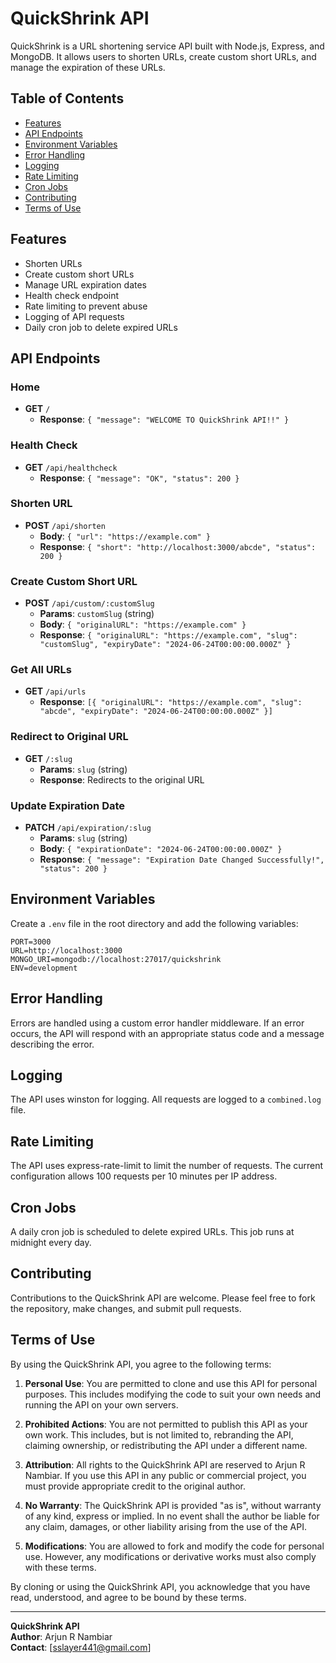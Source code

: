 # QuickShrink API

QuickShrink is a URL shortening service API built with Node.js, Express, and MongoDB. It allows users to shorten URLs, create custom short URLs, and manage the expiration of these URLs.

## Table of Contents

- [Features](#features)
- [API Endpoints](#api-endpoints)
- [Environment Variables](#environment-variables)
- [Error Handling](#error-handling)
- [Logging](#logging)
- [Rate Limiting](#rate-limiting)
- [Cron Jobs](#cron-jobs)
- [Contributing](#contributing)
- [Terms of Use](#terms-of-use)

## Features

- Shorten URLs
- Create custom short URLs
- Manage URL expiration dates
- Health check endpoint
- Rate limiting to prevent abuse
- Logging of API requests
- Daily cron job to delete expired URLs


## API Endpoints

### Home

- **GET** `/`
    - **Response**: `{ "message": "WELCOME TO QuickShrink API!!" }`

### Health Check

- **GET** `/api/healthcheck`
    - **Response**: `{ "message": "OK", "status": 200 }`

### Shorten URL

- **POST** `/api/shorten`
    - **Body**: `{ "url": "https://example.com" }`
    - **Response**: `{ "short": "http://localhost:3000/abcde", "status": 200 }`

### Create Custom Short URL

- **POST** `/api/custom/:customSlug`
    - **Params**: `customSlug` (string)
    - **Body**: `{ "originalURL": "https://example.com" }`
    - **Response**: `{ "originalURL": "https://example.com", "slug": "customSlug", "expiryDate": "2024-06-24T00:00:00.000Z" }`

### Get All URLs

- **GET** `/api/urls`
    - **Response**: `[{ "originalURL": "https://example.com", "slug": "abcde", "expiryDate": "2024-06-24T00:00:00.000Z" }]`

### Redirect to Original URL

- **GET** `/:slug`
    - **Params**: `slug` (string)
    - **Response**: Redirects to the original URL

### Update Expiration Date

- **PATCH** `/api/expiration/:slug`
    - **Params**: `slug` (string)
    - **Body**: `{ "expirationDate": "2024-06-24T00:00:00.000Z" }`
    - **Response**: `{ "message": "Expiration Date Changed Successfully!", "status": 200 }`

## Environment Variables

Create a `.env` file in the root directory and add the following variables:

```env
PORT=3000
URL=http://localhost:3000
MONGO_URI=mongodb://localhost:27017/quickshrink
ENV=development
```

## Error Handling

Errors are handled using a custom error handler middleware. If an error occurs, the API will respond with an appropriate status code and a message describing the error.

## Logging 

The API uses winston for logging. All requests are logged to a `combined.log` file.

## Rate Limiting

The API uses express-rate-limit to limit the number of requests. The current configuration allows 100 requests per 10 minutes per IP address.

## Cron Jobs

A daily cron job is scheduled to delete expired URLs. This job runs at midnight every day.

## Contributing

Contributions to the QuickShrink API are welcome. Please feel free to fork the repository, make changes, and submit pull requests.

## Terms of Use

By using the QuickShrink API, you agree to the following terms:

1. **Personal Use**: You are permitted to clone and use this API for personal purposes. This includes modifying the code to suit your own needs and running the API on your own servers.

2. **Prohibited Actions**: You are not permitted to publish this API as your own work. This includes, but is not limited to, rebranding the API, claiming ownership, or redistributing the API under a different name.

3. **Attribution**: All rights to the QuickShrink API are reserved to Arjun R Nambiar. If you use this API in any public or commercial project, you must provide appropriate credit to the original author.

4. **No Warranty**: The QuickShrink API is provided "as is", without warranty of any kind, express or implied. In no event shall the author be liable for any claim, damages, or other liability arising from the use of the API.

5. **Modifications**: You are allowed to fork and modify the code for personal use. However, any modifications or derivative works must also comply with these terms.

By cloning or using the QuickShrink API, you acknowledge that you have read, understood, and agree to be bound by these terms.

---

**QuickShrink API**  
**Author**: Arjun R Nambiar  
**Contact**: [sslayer441@gmail.com]
